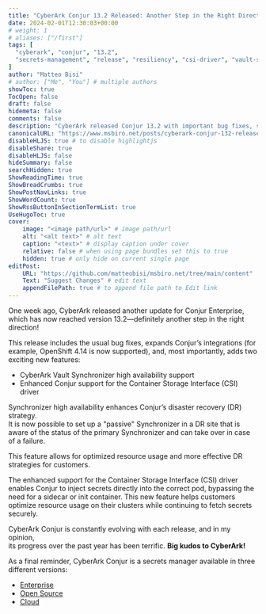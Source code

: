 ```yaml
---
title: "CyberArk Conjur 13.2 Released: Another Step in the Right Direction"
date: 2024-02-01T12:30:03+00:00
# weight: 1
# aliases: ["/first"]
tags: [
  "cyberark", "conjur", "13.2",
  "secrets-management", "release", "resiliency", "csi-driver", "vault-synchronizer", "kubernetes", "openshift"
]
author: "Matteo Bisi"
# author: ["Me", "You"] # multiple authors
showToc: true
TocOpen: false
draft: false
hidemeta: false
comments: false
description: "CyberArk released Conjur 13.2 with important bug fixes, support for OpenShift 4.14, and new key features including high availability for the Vault Synchronizer and enhanced support for the Container Storage Interface (CSI) driver. This release improves disaster recovery strategies and optimizes secret injection into Kubernetes pods, representing another solid step in Conjur’s ongoing evolution."
canonicalURL: "https://www.msbiro.net/posts/cyberark-conjur-132-released/"
disableHLJS: true # to disable highlightjs
disableShare: true
disableHLJS: false
hideSummary: false
searchHidden: true
ShowReadingTime: true
ShowBreadCrumbs: true
ShowPostNavLinks: true
ShowWordCount: true
ShowRssButtonInSectionTermList: true
UseHugoToc: true
cover:
    image: "<image path/url>" # image path/url
    alt: "<alt text>" # alt text
    caption: "<text>" # display caption under cover
    relative: false # when using page bundles set this to true
    hidden: true # only hide on current single page
editPost:
    URL: "https://github.com/matteobisi/msbiro.net/tree/main/content"
    Text: "Suggest Changes" # edit text
    appendFilePath: true # to append file path to Edit link
---
```

One week ago, CyberArk released another update for Conjur Enterprise, which has now reached version 13.2—definitely another step in the right direction!  

This release includes the usual bug fixes, expands Conjur’s integrations (for example, OpenShift 4.14 is now supported), and, most importantly, adds two exciting new features:

- CyberArk Vault Synchronizer high availability support
- Enhanced Conjur support for the Container Storage Interface (CSI) driver

Synchronizer high availability enhances Conjur’s disaster recovery (DR) strategy.  
It is now possible to set up a "passive" Synchronizer in a DR site that is aware of the status of the primary Synchronizer and can take over in case of a failure.

This feature allows for optimized resource usage and more effective DR strategies for customers.  

The enhanced support for the Container Storage Interface (CSI) driver enables Conjur to inject secrets directly into the correct pod, bypassing the need for a sidecar or init container.
This new feature helps customers optimize resource usage on their clusters while continuing to fetch secrets securely.  

CyberArk Conjur is constantly evolving with each release, and in my opinion,  
its progress over the past year has been terrific. **Big kudos to CyberArk!**

As a final reminder, CyberArk Conjur is a secrets manager available in three different versions:

- [Enterprise](https://www.cyberark.com/products/secrets-manager-enterprise/)
- [Open Source](https://www.conjur.org/)
- [Cloud](https://docs.cyberark.com/conjur-cloud/latest/en/Content/ConjurCloud/cl_ConjurCloudOverview.htm?tocpath=Get%20started%7C_____1)